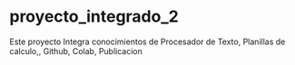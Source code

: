 # proyecto_integrado_2
Este proyecto Integra conocimientos de Procesador de Texto, Planillas de calculo,, Github, Colab, Publicacion
